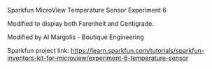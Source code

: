 Sparkfun MicroView Temperature Sensor Experiment 6

Modified to display both Farenheit and Centigrade.

Modified by Al Margolis - Boutique Engineering

Sparkfun project link: https://learn.sparkfun.com/tutorials/sparkfun-inventors-kit-for-microview/experiment-6-temperature-sensor
